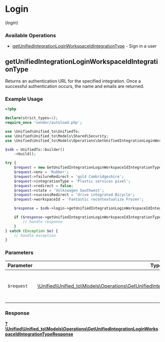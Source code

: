 # Login
(*login*)

### Available Operations

* [getUnifiedIntegrationLoginWorkspaceIdIntegrationType](#getunifiedintegrationloginworkspaceidintegrationtype) - Sign in a user

## getUnifiedIntegrationLoginWorkspaceIdIntegrationType

Returns an authentication URL for the specified integration.  Once a successful authentication occurs, the name and emails are returned.

### Example Usage

```php
<?php

declare(strict_types=1);
require_once 'vendor/autoload.php';

use \Unified\Unified_to\UnifiedTo;
use \Unified\Unified_to\Models\Shared\Security;
use \Unified\Unified_to\Models\Operations\GetUnifiedIntegrationLoginWorkspaceIdIntegrationTypeRequest;

$sdk = UnifiedTo::builder()
    ->build();

try {
    $request = new GetUnifiedIntegrationLoginWorkspaceIdIntegrationTypeRequest();
    $request->env = 'Rubber';
    $request->failureRedirect = 'gold Cambridgeshire';
    $request->integrationType = 'Plastic services pixel';
    $request->redirect = false;
    $request->state = 'Volkswagen Southwest';
    $request->successRedirect = 'drive integrated Bicycle';
    $request->workspaceId = 'Fantastic recontextualize Frozen';

    $response = $sdk->login->getUnifiedIntegrationLoginWorkspaceIdIntegrationType($request);

    if ($response->getUnifiedIntegrationLoginWorkspaceIdIntegrationType200ApplicationJSONString !== null) {
        // handle response
    }
} catch (Exception $e) {
    // handle exception
}
```

### Parameters

| Parameter                                                                                                                                                                                   | Type                                                                                                                                                                                        | Required                                                                                                                                                                                    | Description                                                                                                                                                                                 |
| ------------------------------------------------------------------------------------------------------------------------------------------------------------------------------------------- | ------------------------------------------------------------------------------------------------------------------------------------------------------------------------------------------- | ------------------------------------------------------------------------------------------------------------------------------------------------------------------------------------------- | ------------------------------------------------------------------------------------------------------------------------------------------------------------------------------------------- |
| `$request`                                                                                                                                                                                  | [\Unified\Unified_to\Models\Operations\GetUnifiedIntegrationLoginWorkspaceIdIntegrationTypeRequest](../../models/operations/GetUnifiedIntegrationLoginWorkspaceIdIntegrationTypeRequest.md) | :heavy_check_mark:                                                                                                                                                                          | The request object to use for the request.                                                                                                                                                  |


### Response

**[?\Unified\Unified_to\Models\Operations\GetUnifiedIntegrationLoginWorkspaceIdIntegrationTypeResponse](../../models/operations/GetUnifiedIntegrationLoginWorkspaceIdIntegrationTypeResponse.md)**

